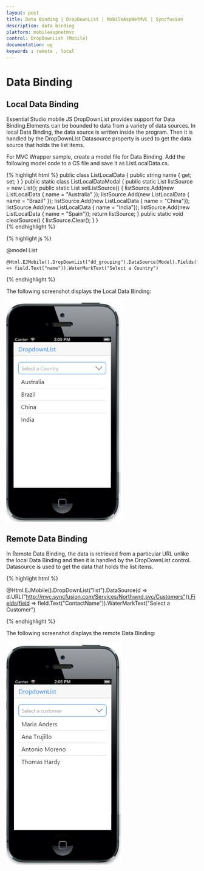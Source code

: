 ```yaml
---
layout: post
title: Data Binding | DropDownList | MobileAspNetMVC | Syncfusion
description: data binding
platform: mobileaspnetmvc
control: DropDownList (Mobile)
documentation: ug
keywords : remote , local
---
```


# Data Binding

## Local Data Binding

Essential Studio mobile JS DropDownList provides support for Data Binding.Elements can be bounded to data from a variety of data sources. In local Data Binding, the data source is written inside the program. Then it is handled by the DropDownList Datasource property is used to get the data source that holds the list items.

For MVC Wrapper sample, create a model file for Data Binding. Add the following model code to a CS file and save it as ListLocalData.cs.

{% highlight html %}
public class ListLocalData
{
public string name { get; set; }
}
    public static class ListLocalDataModal
    {
        public static List<ListLocalData> listSource = new List<ListLocalData>();
        public static List<ListLocalData> setListSource()
        {
            listSource.Add(new ListLocalData { name = "Australia" });
            listSource.Add(new ListLocalData { name = "Brazil" });
            listSource.Add(new ListLocalData { name = "China"});
            listSource.Add(new ListLocalData { name = "India"});
            listSource.Add(new ListLocalData { name = "Spain"});
            return listSource;
        }
        public static void clearSource()
        {
            listSource.Clear();
        }
    }  
{% endhighlight %}


{% highlight js %}

@model List<ListLocalData>

    @Html.EJMobile().DropDownList("dd_grouping").DataSource(Model).Fields(field => field.Text("name")).WaterMarkText("Select a Country")
    
{% endhighlight %}

The following screenshot displays the Local Data Binding:

![](Data-Binding-images/Data-Binding_img1.png)

## Remote Data Binding

In Remote Data Binding, the data is retrieved from a particular URL unlike the local Data Binding and then it is handled by the DropDownList control. Datasource is used to get the data that holds the list items.

{% highlight html %}
<div>

  @Html.EJMobile().DropDownList("list").DataSource(d => d.URL("http://mvc.syncfusion.com/Services/Northwnd.svc/Customers")).Fields(field => field.Text("ContactName")).WaterMarkText("Select a Customer")

</div>

{% endhighlight %}

The following screenshot displays the remote Data Binding:

![](Data-Binding-images/Data-Binding_img2.png)

